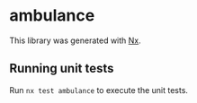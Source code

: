 # ambulance

This library was generated with [Nx](https://nx.dev).

## Running unit tests

Run `nx test ambulance` to execute the unit tests.
